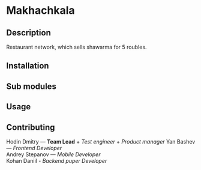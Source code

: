 # Makhachkala

## Description

Restaurant network, which sells shawarma for 5 roubles.

## Installation

## Sub modules

## Usage

## Contributing

Hodin Dmitry — <b>Team Lead</b> + <i>Test engineer</i> + <i>Product manager</i> 
Yan Bashev — <i>Frontend Developer</i>  
Andrey Stepanov — <i>Mobile Developer</i>  
Kohan Daniil - <i>Backend puper Developer</i>
